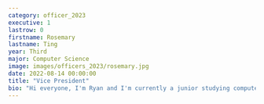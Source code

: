 ```yaml
---
category: officer_2023
executive: 1
lastrow: 0
firstname: Rosemary
lastname: Ting
year: Third
major: Computer Science
image: images/officers_2023/rosemary.jpg
date: 2022-08-14 00:00:00
title: "Vice President"
bio: "Hi everyone, I'm Ryan and I'm currently a junior studying computer science. Aside from badminton, some things I enjoy doing in my free time include listening to music, eating, watching basketball, and sometimes playing video games. Badminton is fun :)"
---
```

